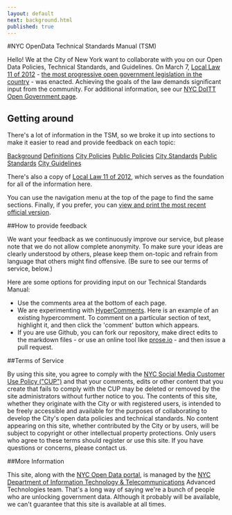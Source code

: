 ```yaml
---
layout: default
next: background.html
published: true
---
```


#NYC OpenData Technical Standards Manual (TSM)

Hello! We at the City of New York want to collaborate with you on our Open Data Policies, Technical Standards, and Guidelines. On March 7, [Local Law 11 of 2012](LocalLaw11of2012.html) - [the most progressive open government legislation in the country](http://www.nyc.gov/html/om/html/2012a/pr081-12.html) - was enacted. Achieving the goals of the law demands significant input from the community. For additional information, see our [NYC DoITT Open Government page](http://www.nyc.gov/html/doitt/html/open/data.shtml).

## Getting around

There's a lot of information in the TSM, so we broke it up into sections to make it easier to read and provide feedback on each topic:

<a href="background.html" class="small button">Background</a>
<a href="defintions.html" class="small button">Definitions</a>
<a href="citypolicies.html" class="small button">City Policies</a>
<a href="publicpolicies.html" class="small button">Public Policies</a>
<a href="citystandards.html" class="small button">City Standards</a>
<a href="publicstandards.html" class="small button">Public Standards</a>
<a href="cityguidelines.html" class="small button">City Guidelines</a>

There's also a copy of [Local Law 11 of 2012](LocalLaw11of2012.html), which serves as the foundation for all of the information here.

You can use the navigation menu at the top of the page to find the same sections. Finally, if you prefer, you can [view and print the most recent official version](http://www.nyc.gov/html/doitt/downloads/pdf/nyc_open_data_tsm.pdf).

##How to provide feedback

We want your feedback as we continuously improve our service, but please note that we do not allow complete anonymity. To make sure your ideas are clearly understood by others, please keep them on-topic and refrain from language that others might find offensive. (Be sure to see our terms of service, below.)

Here are some options for providing input on our Technical Standards Manual:

- Use the comments area at the bottom of each page. 
- We are experimenting with [HyperComments](http://hypercomments.com/). Here is an example of an existing hypercomment. To comment on a particular section of text, highlight it, and then click the 'comment' button which appears.
- If you are use Github, you can fork our repository, make direct edits to the markdown files - or use an online tool like [prose.io](http://prose.io/) - and then issue a pull request.

##Terms of Service

By using this site, you agree to comply with the [NYC Social Media Customer Use Policy ("CUP")](http://www.nyc.gov/html/misc/html/social_media_policy.html) and that your comments, edits or other content that you create that fails to comply with the CUP may be deleted or removed by the site administrators without further notice to you. The contents of this site, whether they originate with the City or with registered users, is intended to be freely accessible and available for the purposes of collaborating to develop the City's open data policies and technical standards. No content appearing on this site, whether contributed by the City or by users, will be subject to copyright or other intellectual property protections. Only users who agree to these terms should register or use this site. If you have questions or concerns, please contact us.

##More Information

This site, along with the [NYC Open Data portal](http://nyc.gov/data), is managed by the [NYC Department of Information Technology & Telecommunications](http://nyc.gov/doitt) Advanced Technologies team. That's a long way of saying we're a bunch of people who are unlocking government data. Although it probably will be available, we can't guarantee that this site is available at all times.
